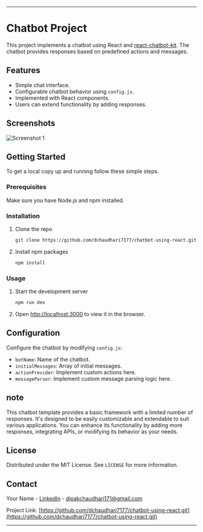 
---

# Chatbot Project

This project implements a chatbot using React and [react-chatbot-kit](https://github.com/dchaudhari7177/chatbot-using-react.git). The chatbot provides responses based on predefined actions and messages.

## Features

- Simple chat interface.
- Configurable chatbot behavior using `config.js`.
- Implemented with React components.
- Users can extend functionality by adding responses.

## Screenshots

![Screenshot 1](./assets/output.png)

## Getting Started

To get a local copy up and running follow these simple steps.

### Prerequisites

Make sure you have Node.js and npm installed.

### Installation

1. Clone the repo
   ```sh
   git clone https://github.com/dchaudhari7177/chatbot-using-react.git
   ```
2. Install npm packages
   ```sh
   npm install
   ```

### Usage

1. Start the development server
   ```sh
   npm run dev
   ```
2. Open [http://localhost:3000](http://localhost:3000) to view it in the browser.

## Configuration

Configure the chatbot by modifying `config.js`:
- `botName`: Name of the chatbot.
- `initialMessages`: Array of initial messages.
- `actionProvider`: Implement custom actions here.
- `messageParser`: Implement custom message parsing logic here.

## note

This chatbot template provides a basic framework with a limited number of responses. It's designed to be easily customizable and extendable to suit various applications. You can enhance its functionality by adding more responses, integrating APIs, or modifying its behavior as your needs.

## License

Distributed under the MIT License. See `LICENSE` for more information.

## Contact

Your Name - [LinkedIn](https://www.linkedin.com/in/dipak-chaudhari-813669248) - dipakchaudhari171@gmail.com

Project Link: [https://github.com/dchaudhari7177/chatbot-using-react.git](https://github.com/dchaudhari7177/chatbot-using-react.git)

---
